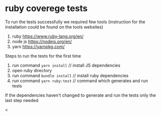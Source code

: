 # ruby coverege tests

To run the tests successfully we required few tools (instruction for the installation could be found on the tools websites)
1. ruby  https://www.ruby-lang.org/en/
2. node js https://nodejs.org/en/
3. yarn https://yarnpkg.com/

Steps to run the tests for the first time
1. run command `yarn install` // install JS dependencies
2. open ruby directory
3. run command `bundle install` // install ruby dependencies
4. run command `yarn ruby:test` // command which generates and run tests

If the dependencies haven't changed to generate and run the tests only the last step needed

<
